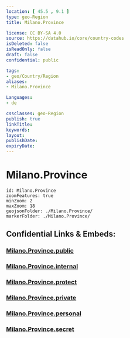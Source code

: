 ```yaml
---
location: [ 45.5 , 9.1 ] 
type: geo-Region
title: Milano.Province

license: CC BY-SA 4.0
source: https://datahub.io/core/country-codes
isDeleted: false
isReadOnly: false
draft: false
confidential: public

tags:
- geo/Country/Region
aliases:
- Milano.Province

Languages:
- de

cssclasses: geo-Region
publish: true
linkTitle: 
keywords: 
layout: 
publishDate: 
expiryDate: 
---
```


# Milano.Province

```leaflet
id: Milano.Province
zoomFeatures: true 
minZoom: 2 
maxZoom: 18
geojsonFolder: ./Milano.Province/
markerFolder: ./Milano.Province/
```


## Confidential Links & Embeds: 

### [Milano.Province.public](/_public/\Earth\Continent\Europe\Europe~South\Italy\regions~Italy\LombardyMilano.Province.public.md) 

### [Milano.Province.internal](/_internal/\Earth\Continent\Europe\Europe~South\Italy\regions~Italy\LombardyMilano.Province.internal.md) 

### [Milano.Province.protect](/_protect/\Earth\Continent\Europe\Europe~South\Italy\regions~Italy\LombardyMilano.Province.protect.md) 

### [Milano.Province.private](/_private/\Earth\Continent\Europe\Europe~South\Italy\regions~Italy\LombardyMilano.Province.private.md) 

### [Milano.Province.personal](/_personal/\Earth\Continent\Europe\Europe~South\Italy\regions~Italy\LombardyMilano.Province.personal.md) 

### [Milano.Province.secret](/_secret/\Earth\Continent\Europe\Europe~South\Italy\regions~Italy\LombardyMilano.Province.secret.md)

